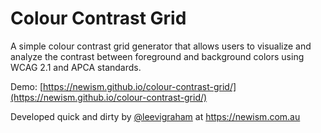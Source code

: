 # Colour Contrast Grid

A simple colour contrast grid generator that allows users to visualize and analyze the contrast between foreground and background colors using WCAG 2.1 and APCA standards.

Demo: [https://newism.github.io/colour-contrast-grid/](https://newism.github.io/colour-contrast-grid/)

Developed quick and dirty by [@leevigraham](https://github.com/leevigraham) at https://newism.com.au


